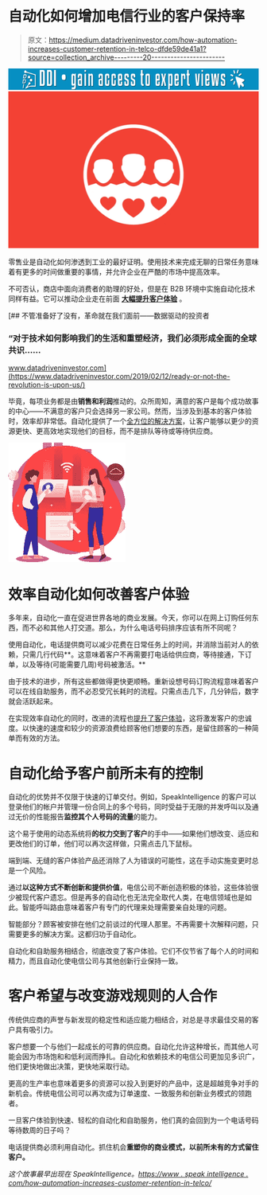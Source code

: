 # 自动化如何增加电信行业的客户保持率

> 原文：<https://medium.datadriveninvestor.com/how-automation-increases-customer-retention-in-telco-dfde59de41a1?source=collection_archive---------20----------------------->

[![](img/76846bc3a30be35d3cd5d00aad651068.png)](http://www.track.datadriveninvestor.com/1B9E)![](img/d895ad3d1ea5bacc8b1a95536fccf5b6.png)

零售业是自动化如何渗透到工业的最好证明。使用技术来完成无聊的日常任务意味着有更多的时间做重要的事情，并允许企业在严酷的市场中提高效率。

不可否认，商店中面向消费者的助理的好处，但是在 B2B 环境中实施自动化技术同样有益。它可以推动企业走在前面 [**大幅提升客户体验**](https://www.speakintelligence.com/how-automation-in-the-telecoms-industry-will-transform-customer-experience/) 。

[](https://www.datadriveninvestor.com/2019/02/12/ready-or-not-the-revolution-is-upon-us/) [## 不管准备好了没有，革命就在我们面前——数据驱动的投资者

### “对于技术如何影响我们的生活和重塑经济，我们必须形成全面的全球共识……

www.datadriveninvestor.com](https://www.datadriveninvestor.com/2019/02/12/ready-or-not-the-revolution-is-upon-us/) 

毕竟，每项业务都是由**销售和利润**推动的。众所周知，满意的客户是每个成功故事的中心——不满意的客户只会选择另一家公司。然而，当涉及到基本的客户体验时，效率却非常低。自动化提供了一个[全方位的解决方案](https://www.speakintelligence.com/getting-started/)，让客户能够以更少的资源更快、更高效地实现他们的目标，而不是排队等待或等待供应商。

![](img/365b47870b7131db9dee73f055e4cd17.png)

# 效率自动化如何改善客户体验

多年来，自动化一直在促进世界各地的商业发展。今天，你可以在网上订购任何东西，而不必和其他人打交道。那么，为什么电话号码排序应该有所不同呢？

使用自动化，电话提供商可以减少花费在日常任务上的时间，并消除当前对人的依赖，只需几行代码**。这意味着客户不再需要打电话给供应商，等待接通，下订单，以及等待(可能需要几周)号码被激活。**

由于技术的进步，所有这些都做得更快更顺畅。重新设想号码订购流程意味着客户可以在线自助服务，而不必忍受冗长耗时的流程。只需点击几下，几分钟后，数字就会活跃起来。

在实现效率自动化的同时，改进的流程也[提升了客户体验](https://www.speakintelligence.com/how-automation-in-the-telecoms-industry-will-transform-customer-experience/)，这将激发客户的忠诚度。以快速的速度和较少的资源浪费给顾客他们想要的东西，是留住顾客的一种简单而有效的方法。

# 自动化给予客户前所未有的控制

自动化的优势并不仅限于快速的订单交付。例如，SpeakIntelligence 的客户可以登录他们的帐户并管理一份合同上的多个号码，同时受益于无限的并发呼叫以及通过无价的性能报告**监控其个人号码的流量**的能力。

这个易于使用的动态系统将**的权力交到了客户**的手中——如果他们想改变、适应和更改他们的订单，他们可以再次这样做，只需点击几下鼠标。

端到端、无缝的客户体验产品还消除了人为错误的可能性，这在手动实施变更时总是一个风险。

通过**以这种方式不断创新和提供价值**，电信公司不断创造积极的体验，这些体验很少被现代客户遗忘。但是再多的自动化也无法完全取代人类，在电信领域也是如此。智能呼叫路由意味着客户有专门的代理来处理需要亲自处理的问题。

智能部分？顾客被安排在他们之前谈过的代理人那里。不再需要十次解释问题，只需要更多的解决方案。这都归功于自动化。

自动化和自助服务相结合，彻底改变了客户体验。它们不仅节省了每个人的时间和精力，而且自动化使电信公司与其他创新行业保持一致。

# 客户希望与改变游戏规则的人合作

传统供应商的声誉与新发现的稳定性和适应能力相结合，对总是寻求最佳交易的客户具有吸引力。

客户想要一个与他们一起成长的可靠的供应商。自动化允许这种增长，而其他人可能会因为市场饱和和低利润而挣扎。自动化和依赖技术的电信公司更加见多识广，他们更快地做出决策，更快地采取行动。

更高的生产率也意味着更多的资源可以投入到更好的产品中，这是超越竞争对手的新机会。传统电信公司可以再次成为订单速度、一致服务和创新业务模式的领跑者。

一旦客户体验到快速、轻松的自动化和自助服务，他们真的会回到为一个电话号码等待数周的日子吗？

电话提供商必须利用自动化。抓住机会**重塑你的商业模式，以前所未有的方式留住客户。**

*这个故事最早出现在 SpeakIntelligence。*[*https://www . speak intelligence . com/how-automation-increases-customer-retention-in-telco/*](https://www.speakintelligence.com/how-automation-increases-customer-retention-in-telco/)